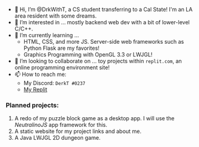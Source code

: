 - 👋 Hi, I’m @DrkWithT, a CS student transferring to a Cal State! I'm an LA area resident with some dreams.
- 👀 I’m interested in ... mostly backend web dev with a bit of lower-level C/C++.
- 🌱 I’m currently learning ...
  - HTML, CSS, and more JS. Server-side web frameworks such as Python Flask are my favorites!
  - Graphics Programming with OpenGL 3.3 or LWJGL!
- 💞️ I’m looking to collaborate on ... toy projects within `replit.com`, an online programming environment site!
- 📫 How to reach me:
  - My Discord: `DerkT #0237`
  - [My Replit](https://replit.com/@thelonecodist)

### Planned projects:
 1. A redo of my puzzle block game as a desktop app. I will use the _NeutralinoJS_ app framework for this.
 2. A static website for my project links and about me.
 3. A Java LWJGL 2D dungeon game.

<!---
DrkWithT/DrkWithT is a ✨ special ✨ repository because its `README.md` (this file) appears on your GitHub profile.
You can click the Preview link to take a look at your changes.
--->
